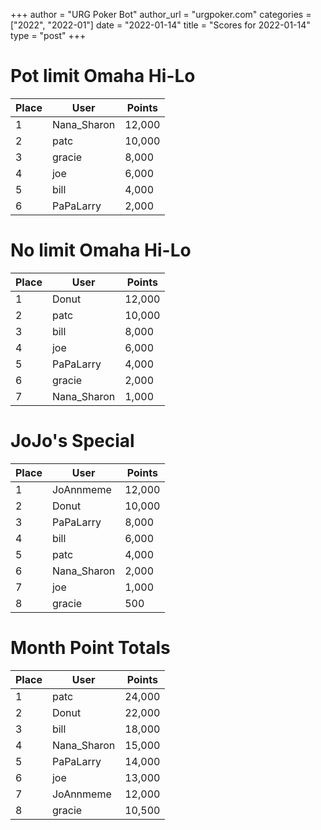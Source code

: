 +++
author = "URG Poker Bot"
author_url = "urgpoker.com"
categories = ["2022", "2022-01"]
date = "2022-01-14"
title = "Scores for 2022-01-14"
type = "post"
+++
# Pot limit Omaha Hi-Lo

| Place | User | Points |
|-------|------|--------|
| 1 | Nana_Sharon | 12,000 |
| 2 | patc | 10,000 |
| 3 | gracie | 8,000 |
| 4 | joe | 6,000 |
| 5 | bill | 4,000 |
| 6 | PaPaLarry | 2,000 |

# No limit Omaha Hi-Lo

| Place | User | Points |
|-------|------|--------|
| 1 | Donut | 12,000 |
| 2 | patc | 10,000 |
| 3 | bill | 8,000 |
| 4 | joe | 6,000 |
| 5 | PaPaLarry | 4,000 |
| 6 | gracie | 2,000 |
| 7 | Nana_Sharon | 1,000 |

# JoJo's Special

| Place | User | Points |
|-------|------|--------|
| 1 | JoAnnmeme | 12,000 |
| 2 | Donut | 10,000 |
| 3 | PaPaLarry | 8,000 |
| 4 | bill | 6,000 |
| 5 | patc | 4,000 |
| 6 | Nana_Sharon | 2,000 |
| 7 | joe | 1,000 |
| 8 | gracie | 500 |

# Month Point Totals

| Place | User | Points |
|-------|------|--------|
| 1 | patc | 24,000 |
| 2 | Donut | 22,000 |
| 3 | bill | 18,000 |
| 4 | Nana_Sharon | 15,000 |
| 5 | PaPaLarry | 14,000 |
| 6 | joe | 13,000 |
| 7 | JoAnnmeme | 12,000 |
| 8 | gracie | 10,500 |
